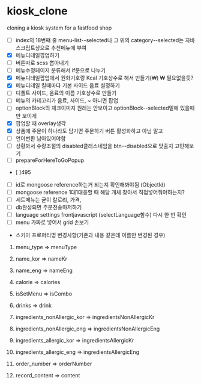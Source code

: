 # kiosk_clone
 cloning a kiosk system for a fastfood shop

- [ ] index의 18번쨰 줄 menu-list--selected나 그 위의 category--selected는 자바스크립트상으로 추천메뉴에 부여
- [x] 메뉴디테일팝업하기
- [ ] 버튼따로 scss 뽑아내기
- [ ] 메뉴수정페이지 분류해서 if문으로 나누기
- [X] 메뉴디테일팝업에서 원화기호랑 Kcal 기호상수로 해서 만들기(&#8361;) ₩ 필요없을듯?
- [X] 메뉴디테일 킬때마다 기본 사이드 음료 설정하기
- [ ] 디폴트 사이드, 음료의 이름 기호상수로 만들기
- [ ] 메뉴의 카테고리가 음료, 사이드, ~ 아니면 팝업
- [ ] optionBlock의 체크이미지 원래는 안보이고 optionBlock--selected밑에 있을때만 보이게
- [X] 팝업할 때 overlay생각
- [X] 상품에 주문이 하나라도 담기면 주문하기 버튼 활성화하고 아님 말고
- [ ] 언어변환 남아있어야함
- [ ] 상황봐서 수량조절의 disabled클래스네임을 btn--disabled으로 맞출지 고민해보기
- [ ] prepareForHereToGoPopup
- [ ]495
- [ ] id로 mongoose reference하는거 되는지 확인해봐야됨 (ObjectId)
- [ ] mongoose reference 1대1대응할 때 해당 개체 찾아서 직접넣어줘야하는지?
- [ ] 세트메뉴는 굳이 칼로리, 가격, 
- [ ] db완성되면 주문전송마저하기
- [ ] language settings frontjavascript (selectLanguage함수) 다시 한 번 확인
- [ ] menu 가짜로 넣어서 grid 손보기

* 스키마 프로퍼티명 변경사항(기존과 내용 같은데 이름만 변경된 경우)

1. menu_type => menuType
2. name_kor => nameKr
3. name_eng => nameEng
4. calorie => calories
5. isSetMenu => isCombo
6. drinks => drink
7. ingredients_nonAllergic_kor => ingredientsNonAllergicKr
8. ingredients_nonAllergic_eng => ingredientsNonAllergicEng
9. ingredients_allergic_kor => ingredientsAllergicKr
10. ingredients_allergic_eng => ingredientsAllergicEng

11. order_number => orderNumber

12. record_content => content